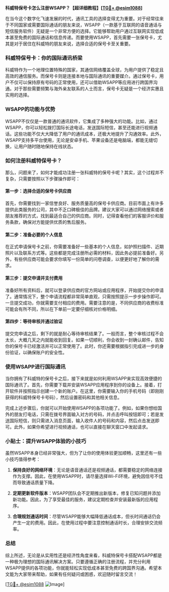 **科威特保号卡怎么注册WSAPP？【超详细教程】[[TG💪+ @esim1088](https://t.me/s/esim1088)]**

在当今这个数字化飞速发展的时代，通讯工具的选择变得尤为重要。对于经常往来于不同国家或需要国际通话的朋友来说，WSAPP（一款基于互联网的语音通话与短信服务软件）无疑是一个非常方便的选择。它能够帮助用户通过互联网实现低成本甚至免费的国际通话和信息传递。而要使用WSAPP，首先需要一张保号卡，尤其是对于居住在科威特的朋友来说，选择合适的保号卡至关重要。

### 科威特保号卡：你的国际通讯桥梁

科威特作为一个地理位置特殊的国家，其通信网络覆盖全球，为用户提供了稳定且高效的通信服务。而保号卡则是连接本地与国际通讯的重要媒介。通过保号卡，用户不仅可以保持原有号码的正常使用，还可以借助WSAPP等应用进行跨国界沟通。对于那些需要频繁与海外亲友联系的人士而言，保号卡无疑是一个经济实惠且实用的选择。

### WSAPP的功能与优势

WSAPP不仅仅是一款普通的通讯软件，它集成了多种强大的功能。比如，通过WSAPP，你可以轻松拨打国际长途电话，发送国际短信，甚至还能进行视频通话。这些功能不仅大大降低了用户的通讯成本，还极大地提升了沟通效率。此外，WSAPP支持多平台使用，无论是安卓手机、苹果设备还是电脑端，都能无缝切换，让用户随时随地保持在线状态。

### 如何注册科威特保号卡？

那么，问题来了，如何才能成功注册一张科威特的保号卡呢？其实，这个过程并不复杂，只需要按照以下步骤操作即可：

#### 第一步：选择合适的保号卡供应商

首先，你需要找到一家信誉良好、服务质量高的保号卡供应商。目前市面上有许多提供此类服务的公司，其中不乏口碑极佳的品牌。建议大家可以通过网络搜索或者朋友推荐的方式，找到最适合自己的供应商。同时，记得查看他们的客服评价和服务条款，确保对方能提供优质的售后服务。

#### 第二步：准备必要的个人信息

在正式申请保号卡之前，你需要准备好一些基本的个人信息，如护照扫描件、近期照片以及联系方式等。这些都是完成注册所必需的材料，因此务必提前准备好。另外，有些供应商可能会要求你填写一份简单的问卷调查，以便更好地了解你的需求。

#### 第三步：提交申请并支付费用

准备好所有资料后，就可以登录供应商的官方网站或应用程序，开始提交你的申请了。通常情况下，整个申请流程都非常简单直观，只需按照提示一步步操作即可。一旦提交成功，你就需要支付相应的费用。需要注意的是，不同供应商的收费标准可能会有所不同，所以在下单前一定要仔细核对价格明细。

#### 第四步：等待审核并通过验证

提交完申请之后，剩下的就是耐心等待审核结果了。一般而言，整个审核过程不会太长，大概几天之内就能收到回复。如果一切顺利，你会收到一封确认邮件，告知你的保号卡已经激活并可以正常使用了。此时，你还需要根据指引完成进一步的身份验证，以确保账户的安全性。

### 使用WSAPP进行国际通讯

当你拥有了科威特的保号卡之后，接下来就是如何利用WSAPP来实现高效便捷的国际通讯了。首先，你需要下载并安装WSAPP应用程序到你的设备上。接着，打开软件并按照指示创建一个新的账户。在这里，你需要输入你的手机号码（即刚刚获得的科威特保号卡号码），然后设置密码和其他相关信息。

完成上述步骤后，你就可以开始使用WSAPP的各项功能了。例如，如果你想给国外的朋友打电话，只需在拨号界面输入对方的号码，并点击呼叫按钮即可；若是发送国际短信，则只需进入消息页面，输入收件人的号码和内容，然后点击发送即可。此外，如果你希望进行视频通话，也可以直接在聊天窗口中发起请求。

### 小贴士：提升WSAPP体验的小技巧

虽然WSAPP本身已经非常强大，但为了让你的使用体验更加顺畅，这里还有一些小技巧值得参考：

1. **保持良好的网络环境**：无论是语音通话还是视频通话，都需要稳定的网络连接作为支撑。因此，在使用WSAPP时，请尽量选择Wi-Fi环境，避免因信号不佳而导致通话质量下降。
   
2. **定期更新软件版本**：WSAPP团队会不定期推出新版本，修复已知问题并添加新功能。因此，为了享受最佳的服务，建议定期检查并安装最新版的应用程序。
   
3. **合理规划通话时间**：尽管WSAPP能够大幅降低通话成本，但长时间通话仍会产生一定的费用。因此，在使用过程中要注意控制通话时长，合理安排交流频率。

### 总结

综上所述，无论是从实用性还是经济性角度来看，科威特保号卡搭配WSAPP都是一种极为理想的国际通讯解决方案。只要遵循正确的注册流程，并充分利用WSAPP提供的各项功能，你就能轻松实现低成本甚至免费的跨国界沟通。希望本文能为大家带来帮助，如果有任何疑问或困惑，欢迎随时留言交流！

[[TG💪+ @esim1088](https://t.me/s/esim1088) ![Image](https://i.postimg.cc/4NQfJmqS/Snipaste-2025-05-13-00-14-12.png)]